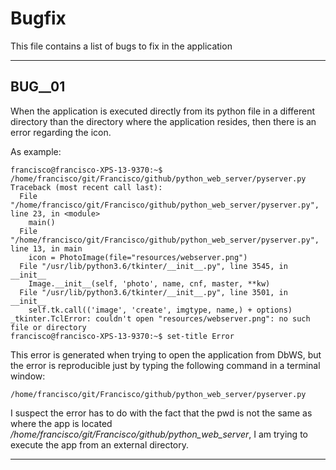 # Bugfix
This file contains a list of bugs to fix in the application

---- 
## BUG__01 

When the application is executed directly from its python file in a different directory than
the directory where the application resides, then there is an error regarding the icon.

As example:

```shell
francisco@francisco-XPS-13-9370:~$ /home/francisco/git/Francisco/github/python_web_server/pyserver.py
Traceback (most recent call last):
  File "/home/francisco/git/Francisco/github/python_web_server/pyserver.py", line 23, in <module>
    main()
  File "/home/francisco/git/Francisco/github/python_web_server/pyserver.py", line 13, in main
    icon = PhotoImage(file="resources/webserver.png")
  File "/usr/lib/python3.6/tkinter/__init__.py", line 3545, in __init__
    Image.__init__(self, 'photo', name, cnf, master, **kw)
  File "/usr/lib/python3.6/tkinter/__init__.py", line 3501, in __init__
    self.tk.call(('image', 'create', imgtype, name,) + options)
_tkinter.TclError: couldn't open "resources/webserver.png": no such file or directory
francisco@francisco-XPS-13-9370:~$ set-title Error
```
This error is generated when trying to open the application from DbWS, but
the error is reproducible just by typing the following command in a terminal window:

```shell
/home/francisco/git/Francisco/github/python_web_server/pyserver.py
```

I suspect the error has to do with the fact that the pwd is not the same as where the
app is located _/home/francisco/git/Francisco/github/python_web_server_, I am trying
to execute the app from an external directory.

---- 

